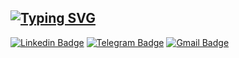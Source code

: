## <a href="https://git.io/typing-svg"><img src="https://readme-typing-svg.demolab.com?font=Fira+Code&duration=2000&pause=1500&color=000000&background=4761FF00&multiline=true&repeat=false&width=435&separator=%3C&lines=Hello!+I+am+Anatolii.+Python+dev.%3C;)" alt="Typing SVG" /></a>
[![Linkedin Badge](https://img.shields.io/badge/-LINKEDIN-0072b1?style=flat&logo=Linkedin&logoColor=white)](https://www.linkedin.com/in/anatolii-pozniak-84b235273/ "Connect on LinkedIn")
[![Telegram Badge](https://img.shields.io/badge/-TELEGRAM-0088CC?style=flat&logo=Telegram&logoColor=white)](https://t.me/AnatoliiPozniak "Contact on Telegram")
[![Gmail Badge](https://img.shields.io/badge/-GMAIL-c14438?style=flat&logo=Gmail&logoColor=white)](mailto:Anatolii.pznk@gmail.com "Connect via Email")
## 

